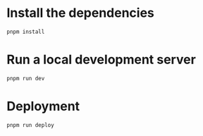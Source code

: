 
# Install the dependencies
```
pnpm install
```
# Run a local development server
```
pnpm run dev
```

# Deployment
```
pnpm run deploy
```
